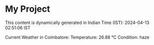 # My Project

This content is dynamically generated in Indian Time (IST): 2024-04-13 02:51:06 IST


Current Weather in Coimbatore:
Temperature: 26.88 °C
Condition: haze
